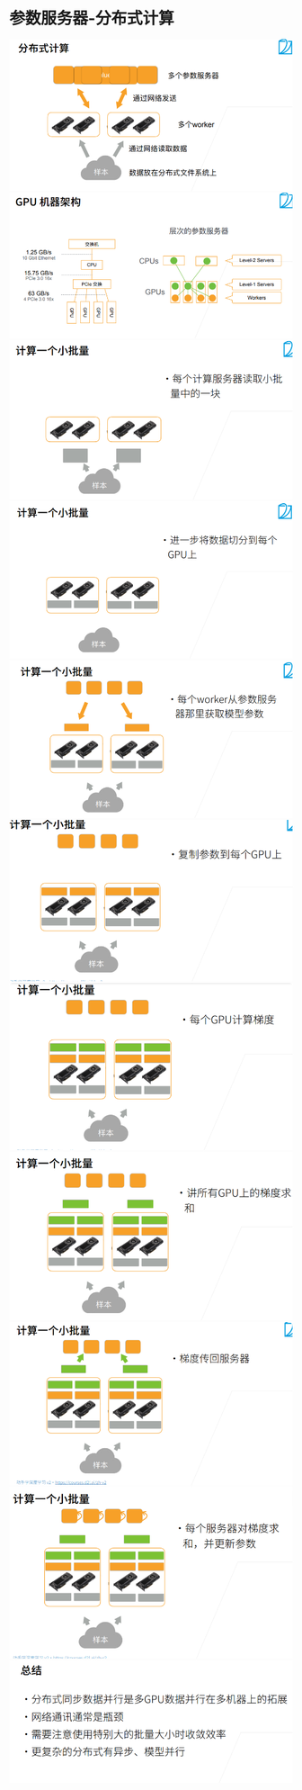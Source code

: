 # 参数服务器-分布式计算
![](.参数服务器-分布式计算_images/9636ddd9.png)
![](.参数服务器-分布式计算_images/d047152b.png)
![](.参数服务器-分布式计算_images/f195ee09.png)
![](.参数服务器-分布式计算_images/093d3295.png)
![](.参数服务器-分布式计算_images/a1f19a88.png)
![](.参数服务器-分布式计算_images/e069717c.png)
![](.参数服务器-分布式计算_images/c88a1c14.png)
![](.参数服务器-分布式计算_images/1d96c94c.png)
![](.参数服务器-分布式计算_images/70e91ed8.png)
![](.参数服务器-分布式计算_images/9070b877.png)
![](.参数服务器-分布式计算_images/63499dfd.png)
